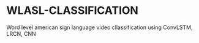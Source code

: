 # WLASL-CLASSIFICATION
Word level american sign language video cllassification using ConvLSTM, LRCN, CNN 
